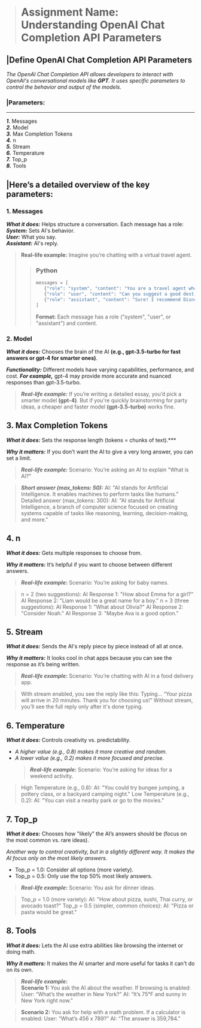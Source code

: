 > # Assignment Name: Understanding OpenAI Chat Completion API Parameters

## |Define OpenAI Chat Completion API Parameters

_The OpenAI Chat Completion API allows developers to interact with OpenAI's conversational models like **GPT**. It uses specific parameters to control the behavior and output of the models._

### |Parameters:

---

**_1._** Messages \
**_2._** Model  
**_3._** Max Completion Tokens\
**_4._** n\
**_5._** Stream\
**_6._** Temperature\
**_7._** Top_p\
**_8._** Tools

## |Here’s a detailed overview of the key parameters:

### 1. Messages

**_What it does:_** Helps structure a conversation. Each message has a role:\
**_System:_** Sets AI's behavior.\
**_User:_** What you say.\
**_Assistant:_** AI's reply.

> **Real-life example:** Imagine you’re chatting with a virtual travel agent.
>
> > ### Python
> >
> > ```python
> > messages = [
> >    {"role": "system", "content": "You are a travel agent who      provides vacation advice."},
> >    {"role": "user", "content": "Can you suggest a good destination for a family trip?"},
> >    {"role": "assistant", "content": "Sure! I recommend Disneyland in California for a fun-filled family vacation."}
> > ]
> > ```
> >
> > **Format:** Each message has a role ("system", "user", or "assistant") and content.

### 2. Model

**_What it does:_** Chooses the brain of the AI **(e.g., gpt-3.5-turbo for fast answers or gpt-4 for smarter ones)**.

**_Functionality:_** Different models have varying capabilities, performance, and cost. **_For example,_** gpt-4 may provide more accurate and nuanced responses than gpt-3.5-turbo.

> **_Real-life example:_**
> If you’re writing a detailed essay, you’d pick a smarter model **(gpt-4)**. But if you're quickly brainstorming for party ideas, a cheaper and faster model **(gpt-3.5-turbo)** works fine.

## 3. Max Completion Tokens

**_What it does:_** Sets the response length (tokens = chunks of text).\*\*\*

**_Why it matters:_** If you don’t want the AI to give a very long answer, you can set a limit.

> **_Real-life example:_**
> Scenario: You’re asking an AI to explain "What is AI?"

> **_Short answer (max_tokens: 50):_**
> AI: "AI stands for Artificial Intelligence. It enables machines to perform tasks like humans."
> Detailed answer (max_tokens: 300):
> AI: "AI stands for Artificial Intelligence, a branch of computer science focused on creating systems capable of tasks like reasoning, learning, decision-making, and more."

## 4. n

**_What it does:_** Gets multiple responses to choose from.

**_Why it matters:_** It’s helpful if you want to choose between different answers.

> **_Real-life example:_**
> Scenario: You’re asking for baby names.

> n = 2 (two suggestions):
> AI Response 1: "How about Emma for a girl?"
> AI Response 2: "Liam would be a great name for a boy."
> n = 3 (three suggestions):
> AI Response 1: "What about Olivia?"
> AI Response 2: "Consider Noah."
> AI Response 3: "Maybe Ava is a good option."

## 5. Stream

**_What it does:_** Sends the AI's reply piece by piece instead of all at once.

**_Why it matters:_** It looks cool in chat apps because you can see the response as it’s being written.

> **_Real-life example:_**
> Scenario: You’re chatting with AI in a food delivery app.

> With stream enabled, you see the reply like this:
> Typing... “Your pizza will arrive in 20 minutes. Thank you for choosing us!”
> Without stream, you’ll see the full reply only after it's done typing.

## 6. Temperature

**_What it does:_** Controls creativity vs. predictability.

- _A higher value (e.g., 0.8) makes it more creative and random._
- _A lower value (e.g., 0.2) makes it more focused and precise._
  > **_Real-life example:_**
  > Scenario: You’re asking for ideas for a weekend activity.

> High Temperature (e.g., 0.8):
> AI: "You could try bungee jumping, a pottery class, or a backyard camping night."
> Low Temperature (e.g., 0.2):
> AI: "You can visit a nearby park or go to the movies."

## 7. Top_p

**_What it does:_** Chooses how "likely" the AI’s answers should be (focus on the most common vs. rare ideas).

_Another way to control creativity, but in a slightly different way. It makes the AI focus only on the most likely answers._

- Top_p = 1.0: Consider all options (more variety).
- Top_p = 0.5: Only use the top 50% most likely answers.

> **_Real-life example:_**
> Scenario: You ask for dinner ideas.

> Top_p = 1.0 (more variety):
> AI: "How about pizza, sushi, Thai curry, or avocado toast?"
> Top_p = 0.5 (simpler, common choices):
> AI: "Pizza or pasta would be great."

## 8. Tools

**_What it does:_** Lets the AI use extra abilities like browsing the internet or doing math.

**_Why it matters:_** It makes the AI smarter and more useful for tasks it can't do on its own.

> **_Real-life example:_**\
> **Scenario 1:** You ask the AI about the weather. If browsing is enabled:
> User: “What’s the weather in New York?”
> AI: “It’s 75°F and sunny in New York right now.”

> **Scenario 2:** You ask for help with a math problem. If a calculator is enabled:
> User: “What’s 456 x 789?”
> AI: “The answer is 359,784.”
